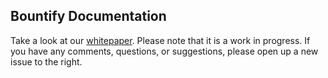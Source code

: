 ## Bountify Documentation

Take a look at our [whitepaper](https://github.com/Bountify/docs/blob/master/whitepaper.md). Please note that it is a work in progress. If you have any comments, questions, or suggestions, please open up a new issue to the right.